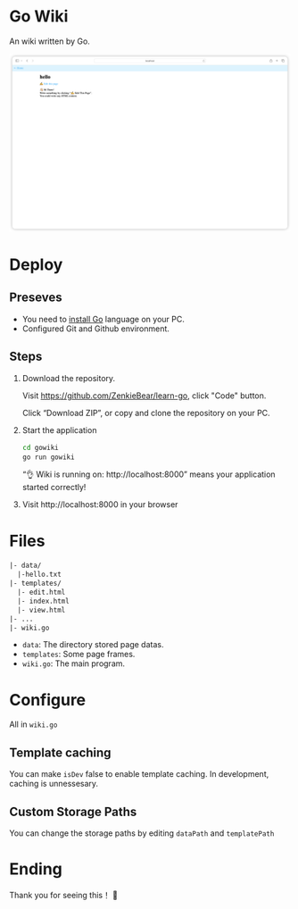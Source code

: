 # Go Wiki
An wiki written by Go.

![Preview](docs/image.png)

# Deploy
## Preseves
- You need to [install Go](https://go.dev/doc/install) language on your PC.
- Configured Git and Github environment.

## Steps
1. Download the repository.

   Visit https://github.com/ZenkieBear/learn-go, click "Code" button.

   Click “Download ZIP”, or copy and clone the repository on your PC.
2. Start the application
   
   ```sh
   cd gowiki
   go run gowiki
   ```
   “👌 Wiki is running on: http://localhost:8000” means your application started correctly!
3. Visit http://localhost:8000 in your browser

# Files
```
|- data/
  |-hello.txt
|- templates/
  |- edit.html
  |- index.html
  |- view.html
|- ...
|- wiki.go
```
- `data`: The directory stored page datas.
- `templates`: Some page frames.
- `wiki.go`: The main program.

# Configure
All in `wiki.go`
## Template caching
You can make `isDev` false to enable template caching. In development, caching is unnessesary.

## Custom Storage Paths
You can change the storage paths by editing `dataPath` and `templatePath`

# Ending
Thank you for seeing this！ 🙏